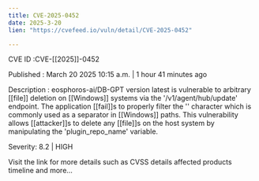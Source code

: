 ```yaml
---
title: CVE-2025-0452
date: 2025-3-20
lien: "https://cvefeed.io/vuln/detail/CVE-2025-0452"

---
```


CVE ID :CVE-[[2025]]-0452

Published :  March 20
2025
10:15 a.m. | 1 hour
41 minutes ago

Description : eosphoros-ai/DB-GPT version latest is vulnerable to arbitrary [[file]] deletion on [[Windows]] systems via the '/v1/agent/hub/update' endpoint. The application [[fail]]s to properly filter the '\' character
which is commonly used as a separator in [[Windows]] paths. This vulnerability allows [[attacker]]s to delete any [[file]]s on the host system by manipulating the 'plugin_repo_name' variable.

Severity: 8.2 | HIGH

Visit the link for more details
such as CVSS details
affected products
timeline
and more...
